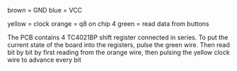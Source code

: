 brown = GND
blue = VCC

yellow = clock
orange = q8 on chip 4
green = read data from buttons

The PCB contains 4 TC4021BP shift register connected in series. To put the current state of the board into the registers, pulse the green wire. Then read bit by bit by first reading from the orange wire, then pulsing the yellow clock wire to advance every bit
